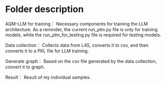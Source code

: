 # Folder description
AQM-LLM for training：
Necessary components for training the LLM architecture.
As a reminder, the current run_plm.py file is only for training models, while the run_plm_for_testing.py file is required for testing models.

Data collection：
Collects data from L4S, converts it to csv, and then converts it to a PKL file for LLM training.

Generate graph：
Based on the csv file generated by the data collection, convert it to graph.

Result：
Result of my individual samples.
